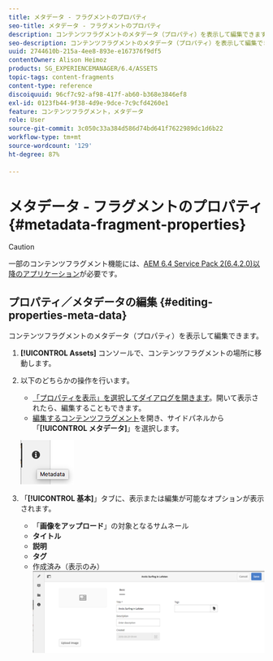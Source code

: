```yaml
---
title: メタデータ - フラグメントのプロパティ
seo-title: メタデータ - フラグメントのプロパティ
description: コンテンツフラグメントのメタデータ（プロパティ）を表示して編集できます。
seo-description: コンテンツフラグメントのメタデータ（プロパティ）を表示して編集できます。
uuid: 2744610b-215a-4ee8-893e-e167376f9df5
contentOwner: Alison Heimoz
products: SG_EXPERIENCEMANAGER/6.4/ASSETS
topic-tags: content-fragments
content-type: reference
discoiquuid: 96cf7c92-af98-417f-ab60-b368e3846ef8
exl-id: 0123fb44-9f38-4d9e-9dce-7c9cfd4260e1
feature: コンテンツフラグメント，メタデータ
role: User
source-git-commit: 3c050c33a384d586d74bd641f7622989dc1d6b22
workflow-type: tm+mt
source-wordcount: '129'
ht-degree: 87%

---
```


# メタデータ - フラグメントのプロパティ {#metadata-fragment-properties}

>[!CAUTION]
>
>一部のコンテンツフラグメント機能には、[AEM 6.4 Service Pack 2(6.4.2.0)以降のアプリケーション](/help/release-notes/sp-release-notes.md)が必要です。

## プロパティ／メタデータの編集 {#editing-properties-meta-data}

コンテンツフラグメントのメタデータ（プロパティ）を表示して編集できます。

1. **[!UICONTROL Assets]** コンソールで、コンテンツフラグメントの場所に移動します。
1. 以下のどちらかの操作を行います。

   * [「プロパティを表示」を選択してダイアログを開きます](managing-assets-touch-ui.md#editing-properties)。開いて表示されたら、編集することもできます。
   * [編集するコンテンツフラグメント](content-fragments-managing.md#opening-the-fragment-editor)を開き、サイドパネルから「**[!UICONTROL メタデータ]**」を選択します。

   ![cfm-6420-06](assets/cfm-6420-06.png)

1. 「**[!UICONTROL 基本]**」タブに、表示または編集が可能なオプションが表示されます。

   * 「**画像をアップロード**」の対象となるサムネール
   * **タイトル**
   * **説明**
   * **タグ**
   * 作成済み（表示のみ）
   ![cfm-6420-07](assets/cfm-6420-07.png)
